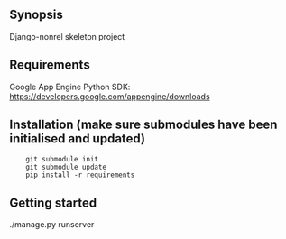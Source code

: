 ## Synopsis
Django-nonrel skeleton project

## Requirements
Google App Engine Python SDK: https://developers.google.com/appengine/downloads

## Installation (make sure submodules have been initialised and updated)

        git submodule init
        git submodule update
        pip install -r requirements

## Getting started
./manage.py runserver

